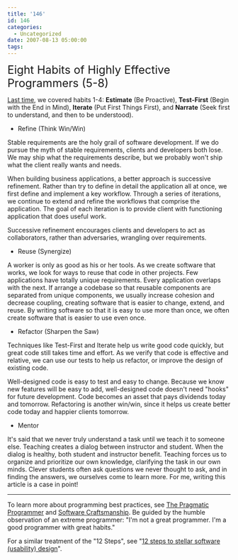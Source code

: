 ```yaml
---
title: '146'
id: 146
categories:
  - Uncategorized
date: 2007-08-13 05:00:00
tags:
---
```


<span style="font-size:180%;">Eight Habits of Highly Effective Programmers (5-8)</span>

 [Last time](http://www.jroller.com/TedHusted/entry/habits), we covered habits 1-4: **Estimate** (Be Proactive), **Test-First** (Begin with the End in Mind), **Iterate** (Put First Things First), and **Narrate** (Seek first to understand, and then to be understood). 

*   Refine (Think Win/Win) 

 Stable requirements are the holy grail of software development. If we do pursue the myth of stable requirements, clients and developers both lose. We may ship what the requirements describe, but we probably won't ship what the client really wants and needs. 

 When building business applications, a better approach is successive refinement. Rather than try to define in detail the application all at once, we first define and implement a key workflow. Through a series of iterations, we continue to extend and refine the workflows that comprise the application. The goal of each iteration is to provide client with functioning application that does useful work. 

 Successive refinement encourages clients and developers to act as collaborators, rather than adversaries, wrangling over requirements. 

*   Reuse (Synergize) 

 A worker is only as good as his or her tools. As we create software that works, we look for ways to reuse that code in other projects. Few applications have totally unique requirements. Every application overlaps with the next. If arrange a codebase so that reusable components are separated from unique components, we usually increase cohesion and decrease coupling, creating software that is easier to change, extend, and reuse. By writing software so that it is easy to use more than once, we often create software that is easier to use even once. 

*   Refactor (Sharpen the Saw) 

 Techniques like Test-First and Iterate help us write good code quickly, but great code still takes time and effort. As we verify that code is effective and relative, we can use our tests to help us refactor, or improve the design of existing code. 

 Well-designed code is easy to test and easy to change. Because we know new features will be easy to add, well-designed code doesn't need "hooks" for future development. Code becomes an asset that pays dividends today and tomorrow. Refactoring is another win/win, since it helps us create better code today and happier clients tomorrow. 

*   Mentor 

 It's said that we never truly understand a task until we teach it to someone else. Teaching creates a dialog between instructor and student. When the dialog is healthy, both student and instructor benefit. Teaching forces us to organize and prioritize our own knowledge, clarifying the task in our own minds. Clever students often ask questions we never thought to ask, and in finding the answers, we ourselves come to learn more. For me, writing this article is a case in point! 

* * *

 To learn more about programming best practices, see [ The Pragmatic Programmer](http://www.amazon.com/exec/obidos/tg/detail/-/020161622X/husteddotcom-20) and [Software Craftsmanship](http://www.amazon.com/exec/obidos/tg/detail/-/0201733862/husteddotcom-20). Be guided by the humble observation of an extreme programmer: "I'm not a great programmer. I'm a good programmer with great habits." 

For a similar treatment of the "12 Steps", see "[12 steps to stellar software (usability) design](http://www.computerworld.com/action/article.do?command=viewArticleBasic&amp;articleId=9049262&amp;intsrc=news_ts_head)".